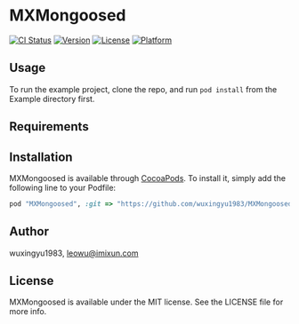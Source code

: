 # MXMongoosed

[![CI Status](http://img.shields.io/travis/wuxingyu1983/MXMongoosed.svg?style=flat)](https://travis-ci.org/wuxingyu1983/MXMongoosed)
[![Version](https://img.shields.io/cocoapods/v/MXMongoosed.svg?style=flat)](http://cocoapods.org/pods/MXMongoosed)
[![License](https://img.shields.io/cocoapods/l/MXMongoosed.svg?style=flat)](http://cocoapods.org/pods/MXMongoosed)
[![Platform](https://img.shields.io/cocoapods/p/MXMongoosed.svg?style=flat)](http://cocoapods.org/pods/MXMongoosed)

## Usage

To run the example project, clone the repo, and run `pod install` from the Example directory first.

## Requirements

## Installation

MXMongoosed is available through [CocoaPods](http://cocoapods.org). To install
it, simply add the following line to your Podfile:

```ruby
pod "MXMongoosed", :git => "https://github.com/wuxingyu1983/MXMongoosed.git"
```

## Author

wuxingyu1983, leowu@imixun.com

## License

MXMongoosed is available under the MIT license. See the LICENSE file for more info.
